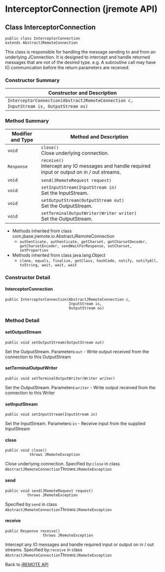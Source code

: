 # InterceptorConnection (jremote API)

<PageHeader />

## Class InterceptorConnection

```
public class InterceptorConnection
extends AbstractJRemoteConnection
```

This class is responsible for handling the message sending to and from an underlying JConnection. It is designed to intercept and handle returned messages that are not of the desired type. e.g. A subroutine call may have IO communication before the return parameters are received.

### Constructor Summary


| Constructor and Description<br> |
| --- |
| `InterceptorConnection(AbstractJRemoteConnection c, InputStream is, OutputStream os)` <br> |






### Method Summary


| Modifier and Type<br> | Method and Description<br> |
| --- | --- |
| `void`<br> | `close()`<br>Close underlying connection.<br> |
| `Response`<br> | `receive()`<br>Intercept any IO messages and handle required input or output on in / out streams.<br> |
| `void`<br> | `send(JRemoteRequest request)` <br> |
| `void`<br> | `setInputStream(InputStream in)`<br>Set the InputStream.<br> |
| `void`<br> | `setOutputStream(OutputStream out)`<br>Set the OutputStream.<br> |
| `void`<br> | `setTerminalOutputWriter(Writer writer)`<br>Set the OutputStream.<br> |


- Methods inherited from class com.jbase.jremote.io.AbstractJRemoteConnection
    - `authenticate, authenticate, getCharset, getCharsetDecoder, getCharsetEncoder, sendWaitForResponse, setCharset, setProperties`
- Methods inherited from class java.lang.Object
    - `clone, equals, finalize, getClass, hashCode, notify, notifyAll, toString, wait, wait, wait`

### Constructor Detail

#### InterceptorConnection

```
public InterceptorConnection(AbstractJRemoteConnection c,
                             InputStream is,
                             OutputStream os)
```



### 


### Method Detail

#### setOutputStream

```
public void setOutputStream(OutputStream out)
```

Set the OutputStream.
Parameters:`out` - Write output received from the connection to this OutputStream
#### 


#### setTerminalOutputWriter

```
public void setTerminalOutputWriter(Writer writer)
```

Set the OutputStream.
Parameters:`writer` - Write output received from the connection to this Writer
#### 


#### setInputStream

```
public void setInputStream(InputStream in)
```

Set the InputStream.
Parameters:`in` - Receive input from the supplied InputStream
#### 


#### close

```
public void close()
           throws JRemoteException
```

Close underlying connection.
Specified by:`close` in class `AbstractJRemoteConnection`Throws:`JRemoteException`
#### 


#### send

```
public void send(JRemoteRequest request)
          throws JRemoteException
```
Specified by:`send` in class `AbstractJRemoteConnection`Throws:`JRemoteException`
#### 


#### receive

```
public Response receive()
                 throws JRemoteException
```

Intercept any IO messages and handle required input or output on in / out streams.
Specified by:`receive` in class `AbstractJRemoteConnection`Throws:`JRemoteException`

Back to [jREMOTE API](com_jbase_jremote_package-summary)
